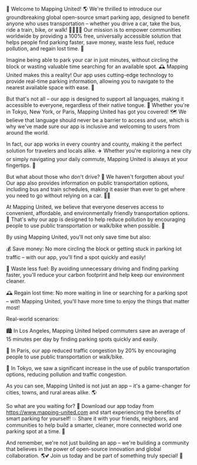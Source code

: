 🚀 Welcome to Mapping United! 🌎 We're thrilled to introduce our groundbreaking global open-source smart parking app, designed to benefit anyone who uses transportation – whether you drive a car, take the bus, ride a train, bike, or walk! 🚶‍♀️🚌💨 Our mission is to empower communities worldwide by providing a 100% free, universally accessible solution that helps people find parking faster, save money, waste less fuel, reduce pollution, and regain lost time. 💪

Imagine being able to park your car in just minutes, without circling the block or wasting valuable time searching for an available spot. 🕰️ Mapping United makes this a reality! Our app uses cutting-edge technology to provide real-time parking information, allowing you to navigate to the nearest available space with ease. 📍

But that's not all – our app is designed to support all languages, making it accessible to everyone, regardless of their native tongue. 💬 Whether you're in Tokyo, New York, or Paris, Mapping United has got you covered! 🗺️ We believe that language should never be a barrier to access and use, which is why we've made sure our app is inclusive and welcoming to users from around the world.

In fact, our app works in every country and county, making it the perfect solution for travelers and locals alike. ✈️ Whether you're exploring a new city or simply navigating your daily commute, Mapping United is always at your fingertips. 👋

But what about those who don't drive? 🚌 We haven't forgotten about you! Our app also provides information on public transportation options, including bus and train schedules, making it easier than ever to get where you need to go without relying on a car. 🚌🚂

At Mapping United, we believe that everyone deserves access to convenient, affordable, and environmentally friendly transportation options. 💚 That's why our app is designed to help reduce pollution by encouraging people to use public transportation or walk/bike when possible. 🌳

By using Mapping United, you'll not only save time but also:

💰 Save money: No more circling the block or getting stuck in parking lot traffic – with our app, you'll find a spot quickly and easily!

🚗 Waste less fuel: By avoiding unnecessary driving and finding parking faster, you'll reduce your carbon footprint and help keep our environment cleaner.

🕰️ Regain lost time: No more waiting in line or searching for a parking spot – with Mapping United, you'll have more time to enjoy the things that matter most!

Real-world scenarios:

🏙️ In Los Angeles, Mapping United helped commuters save an average of 15 minutes per day by finding parking spots quickly and easily.

🌳 In Paris, our app reduced traffic congestion by 20% by encouraging people to use public transportation or walk/bike.

🚂 In Tokyo, we saw a significant increase in the use of public transportation options, reducing pollution and traffic congestion.

As you can see, Mapping United is not just an app – it's a game-changer for cities, towns, and rural areas alike. 🌎

So what are you waiting for? 👀 Download our app today from https://www.mapping-united.com and start experiencing the benefits of smart parking for yourself! 💥 Share it with your friends, neighbors, and communities to help build a smarter, cleaner, more connected world one parking spot at a time. 🌟

And remember, we're not just building an app – we're building a community that believes in the power of open-source innovation and global collaboration. 🌎💕 Join us today and be part of something truly special! 🎉